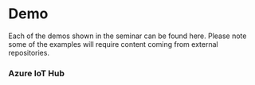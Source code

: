 # Demo
Each of the demos shown in the seminar can be found here. Please note some of the examples will require content coming from external repositories.

### Azure IoT Hub
